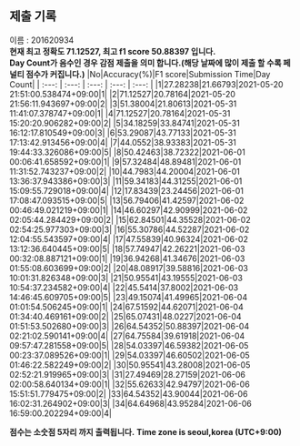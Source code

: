 


  
## 제출 기록  
이름 : 201620934  
**현재 최고 정확도 71.12527, 최고 f1 score 50.88397 입니다.**  
**Day Count가 음수인 경우 감점 제출을 의미 합니다.(해당 날짜에 많이 제출 할 수록 페널티 점수가 커집니다.)**
|No|Accuracy(%)|F1 score|Submission Time|Day Count|
| :---: | :---: | :---: | :---: | :---: |
|1|27.28238|21.66793|2021-05-20 21:51:00.538474+09:00|1|
|2|71.12527|20.78164|2021-05-20 21:56:11.943697+09:00|2|
|3|51.38004|21.80613|2021-05-31 11:41:07.378747+09:00|1|
|4|71.12527|20.78164|2021-05-31 15:20:20.906282+09:00|2|
|5|34.18259|33.84741|2021-05-31 16:12:17.810549+09:00|3|
|6|53.29087|43.77133|2021-05-31 17:13:42.913456+09:00|4|
|7|44.0552|38.93383|2021-05-31 19:44:33.326086+09:00|5|
|8|50.42463|38.72322|2021-06-01 00:06:41.658592+09:00|1|
|9|57.32484|48.89481|2021-06-01 11:31:52.743237+09:00|2|
|10|44.7983|44.20004|2021-06-01 13:36:37.943386+09:00|3|
|11|59.34183|44.31255|2021-06-01 15:09:55.729018+09:00|4|
|12|17.83439|23.24456|2021-06-01 17:08:47.093515+09:00|5|
|13|56.79406|41.42597|2021-06-02 00:46:49.021219+09:00|1|
|14|46.60297|42.90999|2021-06-02 02:05:44.284429+09:00|2|
|15|62.84501|44.35528|2021-06-02 02:54:25.977303+09:00|3|
|16|55.30786|44.52287|2021-06-02 12:04:55.543597+09:00|4|
|17|47.55839|40.96324|2021-06-02 13:12:36.640445+09:00|5|
|18|57.74947|42.26221|2021-06-03 00:32:08.887121+09:00|1|
|19|36.94268|41.34676|2021-06-03 01:55:08.603699+09:00|2|
|20|48.08917|39.58816|2021-06-03 10:01:31.826348+09:00|3|
|21|50.95541|43.19555|2021-06-03 10:54:37.234582+09:00|4|
|22|45.5414|37.8002|2021-06-03 14:46:45.609705+09:00|5|
|23|49.15074|41.49965|2021-06-04 01:01:54.506245+09:00|1|
|24|67.51592|44.62071|2021-06-04 01:34:40.469161+09:00|2|
|25|65.07431|48.0227|2021-06-04 01:51:53.502680+09:00|3|
|26|64.54352|50.88397|2021-06-04 02:21:02.590141+09:00|4|
|27|64.75584|39.61918|2021-06-04 09:57:47.281558+09:00|5|
|28|54.03397|46.59382|2021-06-05 00:23:37.089526+09:00|1|
|29|54.03397|46.60502|2021-06-05 01:46:22.582249+09:00|2|
|30|50.95541|43.28008|2021-06-05 02:52:21.919965+09:00|3|
|31|27.49469|28.27159|2021-06-06 02:00:58.640134+09:00|1|
|32|55.62633|42.94797|2021-06-06 15:51:51.779475+09:00|2|
|33|64.54352|43.90044|2021-06-06 16:02:31.264902+09:00|3|
|34|64.64968|43.95284|2021-06-06 16:59:00.202294+09:00|4|


**점수는 소숫점 5자리 까지 출력됩니다.**
**Time zone is seoul,korea (UTC+9:00)**
